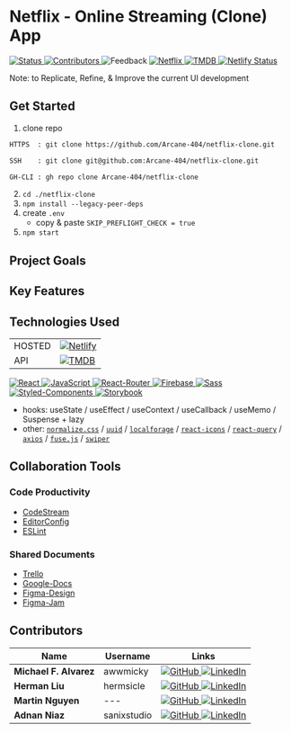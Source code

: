 # Netflix - Online Streaming (Clone) App

[ ![Status][Badge-Web-Status] ][Web-Page]
[ ![Contributors][Badge-Contributors] ](#Contributors)
![Feedback][Badge-Feedback]
[ ![Netflix][Badge-Netflix] ][Netflix]
[ ![TMDB][Badge-TMDB] ][TMDB]
[ ![Netlify Status][Badge-Netlify-Status] ][Netlify-Deploy]

Note: to Replicate, Refine, & Improve the current UI development

## Get Started

1. clone repo
```txt
HTTPS  : git clone https://github.com/Arcane-404/netflix-clone.git

SSH    : git clone git@github.com:Arcane-404/netflix-clone.git

GH-CLI : gh repo clone Arcane-404/netflix-clone
```
2. `cd ./netflix-clone`
3. `npm install --legacy-peer-deps`
4. create `.env`
   - copy & paste `SKIP_PREFLIGHT_CHECK = true`
5. `npm start`

## Project Goals
## Key Features

## Technologies Used

|||
|-|-|
| HOSTED | [ ![Netlify][Badge-Netlify] ][Netlify] |
| API		 | [ ![TMDB][Badge-TMDB] ][TMDB] |

[ ![React][Badge-React] ][React]
[ ![JavaScript][Badge-JavaScript] ][JavaScript]
[ ![React-Router][Badge-React-Router] ][React-Router]
[ ![Firebase][Badge-Firebase] ][Firebase]
[ ![Sass][Badge-Sass] ][Sass]
[ ![Styled-Components][Badge-Styled-Components] ][Styled-Components]
[ ![Storybook][Badge-Storybook] ][Storybook]
- hooks:
useState /
useEffect /
useContext /
useCallback /
useMemo /
Suspense + lazy
- other:
[`normalize.css`][styled-normalize] /
[`uuid`][uuid] /
[`localforage`][localforage] /
[`react-icons`][react-icons] /
[`react-query`][react-query] /
[`axios`][axios] /
[`fuse.js`][fusejs] /
[`swiper`][swiper]

## Collaboration Tools

### Code Productivity

- [CodeStream][CodeStream]
- [EditorConfig][EditorConfig]
- [ESLint][ESLint]

### Shared Documents

- [Trello][Trello]
- [Google-Docs][Google-Docs]
- [Figma-Design][Figma-Design]
- [Figma-Jam][Figma-Jam]

## Contributors

| Name  | Username  | Links |
| ----- | --------- | ----- |
| **Michael F. Alvarez** | awwmicky   | [ ![GitHub][Badge-GitHub] ][Micky-GitHub] [ ![LinkedIn][Badge-LinkedIn] ][Micky-LinkedIn] |
| **Herman Liu**         | hermsicle  | [ ![GitHub][Badge-GitHub] ][Herman-GitHub] [ ![LinkedIn][Badge-LinkedIn] ][Herman-LinkedIn] |
| **Martin Nguyen**      | --- | [ ![GitHub][Badge-GitHub] ][Martin-GitHub] [ ![LinkedIn][Badge-LinkedIn] ][Martin-LinkedIn] |
| **Adnan Niaz**         | sanixstudio | [ ![GitHub][Badge-GitHub] ][Adnan-GitHub] [ ![LinkedIn][Badge-LinkedIn] ][Adnan-LinkedIn] |

<!--  -->

<!-- Top Priority Badges -->
[Web-Page]: https://the-netflix-clone-app.netlify.app/
[Badge-Web-Status]: https://img.shields.io/website-up-down-sucess-important/https/the-netflix-clone-app.netlify.app/.svg?style=for-the-badge
[Badge-Status]: https://img.shields.io/badge/Status-In_Development-informational?style=for-the-badge

[Badge-Contributors]: https://img.shields.io/github/contributors/Arcane-404/netflix-clone?color=lightgreen&style=for-the-badge
[Badge-Feedback]: https://img.shields.io/badge/Ask_Me-anything-1abc9c.svg?style=for-the-badge


[Badge-Netlify-Status]: https://api.netlify.com/api/v1/badges/4f77c5ef-3f26-45e4-8cf3-db2632e91599/deploy-status
[Netlify-Deploy]: https://app.netlify.com/sites/the-netflix-clone-app/deploys

[Badge-Netflix]: https://img.shields.io/badge/Netflix-E50914?style=for-the-badge&logo=netflix&logoColor=FFF
[Netflix]: https://www.netflix.com/


<!-- Technology Link -->
[React]: https://reactjs.org/
[JavaScript]: https://standardjs.com/
[React-Router]: https://reactrouter.com/
[Firebase]: https://firebase.google.com/
[Sass]: https://sass-lang.com/
[Styled-Components]: https://styled-components.com/
[Storybook]: https://storybook.js.org/

<!-- Technology Badge -->
[Badge-React]: https://img.shields.io/badge/React-20232A.svg?&style=for-the-badge&logo=React&logoColor=61DAFB
[Badge-JavaScript]: https://img.shields.io/badge/JavaScript-F7DF1E?style=for-the-badge&logo=javascript&logoColor=black
[Badge-React-Router]: https://img.shields.io/badge/-React_Router-CA4245.svg?style=for-the-badge&logo=React-Router&logoColor=FFF
[Badge-Firebase]: https://img.shields.io/badge/Firebase-FFCB2B.svg?&style=for-the-badge&logo=Firebase&logoColor=333
[Badge-Sass]: https://img.shields.io/badge/Sass-CC6699?style=for-the-badge&logo=sass&logoColor=white
[Badge-Styled-Components]: https://img.shields.io/badge/Styled_Components-DB748E.svg?&style=for-the-badge&logo=Styled-Components&logoColor=FFF
[Badge-Storybook]: https://img.shields.io/badge/Storybook-F0608A.svg?&style=for-the-badge&logo=Storybook&logoColor=FFF

<!-- Other Technology Link & Badge -->
[Netlify]: https://www.netlify.com/
[styled-normalize]: https://necolas.github.io/normalize.css/
[uuid]: https://www.npmjs.com/package/uuid
[localforage]: https://localforage.github.io/localForage/
[react-icons]: https://react-icons.github.io/react-icons/
[react-query]: https://react-query.tanstack.com/
[axios]: https://axios-http.com/
[fusejs]: https://fusejs.io/
[swiper]: https://swiperjs.com/

[Badge-Netlify]: https://img.shields.io/badge/Netlify-00C7B7?style=for-the-badge&logo=netlify&logoColor=FFF
[Badge-TMDB]: https://img.shields.io/badge/TMDB-90CEA1?style=for-the-badge&logo=TMDB&logoColor=FFF
[TMDB]: https://www.themoviedb.org/documentation/api


<!-- Productivity Tools Link -->
[CodeStream]: https://www.codestream.com/
[EditorConfig]: https://editorconfig.org/
[ESLint]: https://eslint.org/
[Trello]: https://trello.com/b/ua1epL8D/netflix-clone
[Google-Docs]: https://docs.google.com/document/d/1cVYFRZrMNB_DM8Zqk7nY0m7LTcVHEGx03nTi7N7ifdo/edit?usp=sharing
[Figma-Jam]: https://www.figma.com/file/uV72mjoGtFQXgk2wWZ6ImV/brainstorm-netflix-clone-app?node-id=0%3A1
[Figma-Design]: https://www.figma.com/file/6Ckhfg9bMKDB2IP62qXCQa/design-netflix-clone-app?node-id=0%3A1


<!-- Contributors Link -->
[Micky-GitHub]: https://github.com/awwmicky
[Micky-LinkedIn]: https://www.linkedin.com/in/awwmicky/
[Herman-GitHub]: https://github.com/hermsicle
[Herman-LinkedIn]: https://www.linkedin.com/in/hermanliu168/
[Martin-GitHub]: https://github.com/Martinn80
[Martin-LinkedIn]: https://www.linkedin.com/in/ngumartin/
[Adnan-GitHub]: https://github.com/sanixstudio
[Adnan-LinkedIn]: https://www.linkedin.com/in/sanixstudio/

<!-- Contributors Badge -->
[Badge-GitHub]: https://img.shields.io/badge/GitHub-100000?style=for-the-badge&logo=github&logoColor=FFF
[Badge-LinkedIn]: https://img.shields.io/badge/LinkedIn-0077B5?style=for-the-badge&logo=linkedin&logoColor=FFF
